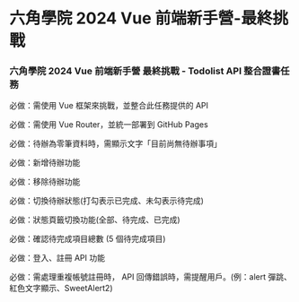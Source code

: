 <h1>六角學院 2024 Vue 前端新手營-最終挑戰</h1>
<h3>六角學院 2024 Vue 前端新手營 最終挑戰 - Todolist API 整合證書任務</h3>
<p>必做：需使用 Vue 框架來挑戰，並整合此任務提供的 API</p>
<p>必做：需使用 Vue Router，並統一部署到 GitHub Pages</p>
<p>必做：待辦為零筆資料時，需顯示文字「目前尚無待辦事項」</p>
<p>必做：新增待辦功能</p>
<p>必做：移除待辦功能</p>
<p>必做：切換待辦狀態(打勾表示已完成、未勾表示待完成)</p>
<p>必做：狀態頁籤切換功能(全部、待完成、已完成)</p>
<p>必做：確認待完成項目總數 (5 個待完成項目)</p>
<p>必做：登入、註冊 API 功能</p>
<p>必做：需處理重複帳號註冊時， API 回傳錯誤時，需提醒用戶。(例：alert 彈跳、紅色文字顯示、SweetAlert2)</p>

